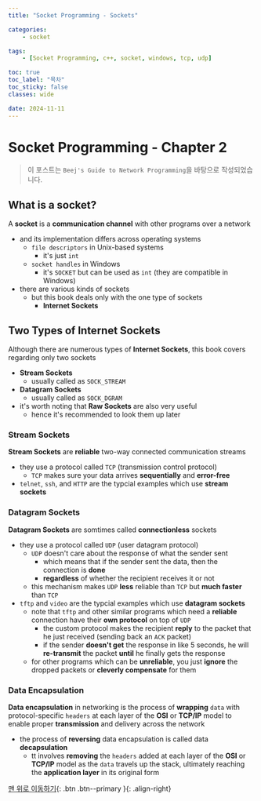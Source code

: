 ```yaml
---
title: "Socket Programming - Sockets"

categories:
    - socket

tags:
    - [Socket Programming, c++, socket, windows, tcp, udp]

toc: true
toc_label: "목차"
toc_sticky: false
classes: wide

date: 2024-11-11
---
```


# Socket Programming - Chapter 2

> 이 포스트는 `Beej's Guide to Network Programming`을 바탕으로 작성되었습니다.

## What is a socket?
A **socket** is a **communication channel** with other programs over a network
- and its implementation differs across operating systems
    * `file descriptors` in Unix-based systems
        + it's just `int`
    * `socket handles` in Windows
        + it's `SOCKET` but can be used as `int` (they are compatible in Windows)
- there are various kinds of sockets
    * but this book deals only with the one type of sockets
        + **Internet Sockets**


## Two Types of Internet Sockets
Although there are numerous types of **Internet Sockets**, this book covers regarding only two sockets
- **Stream Sockets**
    * usually called as `SOCK_STREAM`
- **Datagram Sockets**
    * usually called as `SOCK_DGRAM`
- it's worth noting that **Raw Sockets** are also very useful
    * hence it's recommended to look them up later

### Stream Sockets
**Stream Sockets** are **reliable** two-way connected communication streams
- they use a protocol called `TCP` (transmission control protocol)
    * `TCP` makes sure your data arrives **sequentially** and **error-free** 
- `telnet`, `ssh`, and `HTTP` are the typcial examples which use **stream sockets**

### Datagram Sockets
**Datagram Sockets** are somtimes called **connectionless** sockets
- they use a protocol called `UDP` (user datagram protocol)
    * `UDP` doesn't care about the response of what the sender sent
        + which means that if the sender sent the data, then the connection is **done**
        + **regardless** of whether the recipient receives it or not 
    * this mechanism makes `UDP` **less** reliable than `TCP` but **much faster** than `TCP`
- `tftp` and `video` are the typcial examples which use **datagram sockets**
    * note that `tftp` and other similar programs which need a **reliable** connection have their **own protocol** on top of `UDP`
        + the custom protocol makes the recipient **reply** to the packet that he just received (sending back an `ACK` packet)
        + if the sender **doesn't get** the response in like 5 seconds, he will **re-transmit** the packet **until** he finally gets the response
    * for other programs which can be **unreliable**, you just **ignore** the dropped packets or **cleverly compensate** for them

### Data Encapsulation
**Data encapsulation** in networking is the process of **wrapping** `data` with protocol-specific `headers` at each layer of the **OSI** or **TCP/IP** model to enable proper **transmission** and delivery across the network
- the process of **reversing** data encapsulation is called data **decapsulation**
    + tt involves **removing** the `headers` added at each layer of the **OSI** or **TCP/IP** model as the `data` travels up the stack, ultimately reaching the **application layer** in its original form


[맨 위로 이동하기](#){: .btn .btn--primary }{: .align-right}